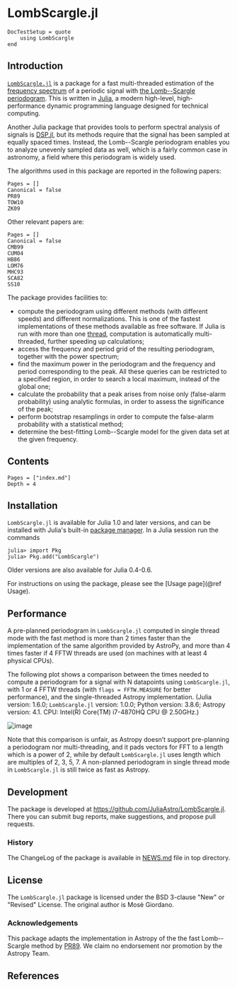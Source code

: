 LombScargle.jl
==============

```@meta
DocTestSetup = quote
    using LombScargle
end
```

Introduction
------------

[`LombScargle.jl`](https://github.com/JuliaAstro/LombScargle.jl) is a package for
a fast multi-threaded estimation of the [frequency
spectrum](https://en.wikipedia.org/wiki/Frequency_spectrum) of a periodic signal
with [the Lomb--Scargle
periodogram](https://en.wikipedia.org/wiki/The_Lomb–Scargle_periodogram).  This
is written in [Julia](http://julialang.org/), a modern high-level,
high-performance dynamic programming language designed for technical computing.

Another Julia package that provides tools to perform spectral analysis of
signals is [DSP.jl](https://github.com/JuliaDSP/DSP.jl), but its methods require
that the signal has been sampled at equally spaced times. Instead, the
Lomb--Scargle periodogram enables you to analyze unevenly sampled data as well,
which is a fairly common case in astronomy, a field where this periodogram is
widely used.

The algorithms used in this package are reported in the following papers:

```@bibliography
Pages = []
Canonical = false
PR89
TOW10
ZK09
```

Other relevant papers are:

```@bibliography
Pages = []
Canonical = false
CMB99
CUM04
HB86
LOM76
MHC93
SCA82
SS10
```

The package provides facilities to:

- compute the periodogram using different methods (with different
  speeds) and different normalizations. This is one of the fastest
  implementations of these methods available as free software. If
  Julia is run with more than one
  [thread](http://docs.julialang.org/en/stable/manual/parallel-computing/#multi-threading-experimental),
  computation is automatically multi-threaded, further speeding up
  calculations;
- access the frequency and period grid of the resulting periodogram,
  together with the power spectrum;
- find the maximum power in the periodogram and the frequency and
  period corresponding to the peak. All these queries can be
  restricted to a specified region, in order to search a local
  maximum, instead of the global one;
- calculate the probability that a peak arises from noise only
  (false-alarm probability) using analytic formulas, in order to
  assess the significance of the peak;
- perform bootstrap resamplings in order to compute the false-alarm
  probability with a statistical method;
- determine the best-fitting Lomb--Scargle model for the given data
  set at the given frequency.


Contents
--------
```@contents
Pages = ["index.md"]
Depth = 4
```


Installation
------------

`LombScargle.jl` is available for Julia 1.0 and later versions, and can
be installed with Julia's built-in
[package manager](http://docs.julialang.org/en/stable/manual/packages/).
In a Julia session run the commands

```julia-repl
julia> import Pkg
julia> Pkg.add("LombScargle")
```

Older versions are also available for Julia 0.4-0.6.

For instructions on using the package, please see the [Usage page](@ref Usage).


Performance
-----------

A pre-planned periodogram in `LombScargle.jl` computed in single thread mode
with the fast method is more than 2 times faster than the implementation of the
same algorithm provided by AstroPy, and more than 4 times faster if 4 FFTW
threads are used (on machines with at least 4 physical CPUs).

The following plot shows a comparison between the times needed to compute a
periodogram for a signal with N datapoints using `LombScargle.jl`, with 1 or 4
FFTW threads (with `flags = FFTW.MEASURE` for better performance), and the
single-threaded Astropy implementation.  (Julia version: 1.6.0; `LombScargle.jl`
version: 1.0.0; Python version: 3.8.6; Astropy version: 4.1.  CPU: Intel(R)
Core(TM) i7-4870HQ CPU @ 2.50GHz.)

![image](benchmarks.png)

Note that this comparison is unfair, as Astropy doesn’t support pre-planning a
periodogram nor multi-threading, and it pads vectors for FFT to a length which
is a power of 2, while by default `LombScargle.jl` uses length which are
multiples of 2, 3, 5, 7.  A non-planned periodogram in single thread mode in
`LombScargle.jl` is still twice as fast as Astropy.

Development
-----------

The package is developed at
<https://github.com/JuliaAstro/LombScargle.jl>. There you can submit bug
reports, make suggestions, and propose pull requests.

### History

The ChangeLog of the package is available in
[NEWS.md](https://github.com/JuliaAstro/LombScargle.jl/blob/master/NEWS.md) file
in top directory.

License
-------

The `LombScargle.jl` package is licensed under the BSD 3-clause "New" or
"Revised" License. The original author is Mosè Giordano.

### Acknowledgements

This package adapts the implementation in Astropy of the the fast Lomb--Scargle
method by [PR89](@citet). We claim no endorsement nor promotion by the Astropy Team.

References
----------
```@bibliography
```
